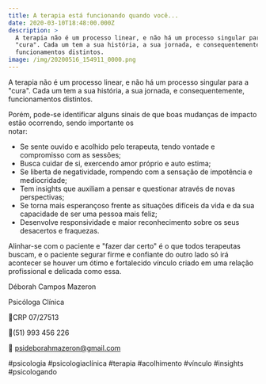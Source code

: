 ```yaml
---
title: A terapia está funcionando quando você...
date: 2020-03-10T18:48:00.000Z
description: >
  A terapia não é um processo linear, e não há um processo singular para a
  "cura". Cada um tem a sua história, a sua jornada, e consequentemente,
  funcionamentos distintos.
image: /img/20200516_154911_0000.png
---
```


A terapia não é um processo linear, e não há um processo singular para a "cura". Cada um tem a sua história, a sua jornada, e consequentemente, funcionamentos distintos.

Porém, pode-se identificar alguns sinais de que boas mudanças de impacto estão ocorrendo, sendo importante os notar:⠀⠀⠀⠀⠀⠀⠀⠀⠀⠀⠀⠀⠀⠀⠀⠀⠀⠀⠀⠀⠀⠀⠀⠀

- Se sente ouvido e acolhido pelo terapeuta, tendo vontade e compromisso com as sessões;
- Busca cuidar de si, exercendo amor próprio e auto estima;
- Se liberta de negatividade, rompendo com a sensação de impotência e mediocridade;
- Tem insights que auxiliam a pensar e questionar através de novas perspectivas;
- Se torna mais esperançoso frente as situações difíceis da vida e da sua capacidade de ser uma pessoa mais feliz;
- Desenvolve responsividade e maior reconhecimento sobre os seus desacertos e fraquezas.

Alinhar-se com o paciente e "fazer dar certo" é o que todos terapeutas buscam, e o paciente segurar firme e confiante do outro lado só irá acontecer se houver um ótimo e fortalecido vínculo criado em uma relação profissional e delicada como essa.

Déborah Campos Mazeron

Psicóloga Clínica

💬CRP 07/27513

📱(51) 993 456 226

📧 psideborahmazeron@gmail.com

\#psicologia #psicologiaclínica #terapia #acolhimento #vínculo #insights #psicologando

